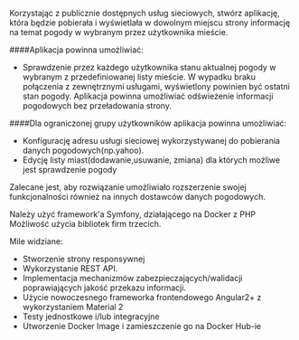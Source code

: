 Korzystając z publicznie dostępnych usług sieciowych, stwórz aplikację, która będzie pobierała i wyświetlała w dowolnym miejscu strony informację na temat pogody w wybranym przez użytkownika mieście.

####Aplikacja powinna umożliwiać:
- Sprawdzenie przez każdego użytkownika stanu aktualnej pogody w wybranym z przedefiniowanej listy mieście. W wypadku braku połączenia z zewnętrznymi usługami, wyświetlony powinien być ostatni stan pogody. Aplikacja powinna umożliwiać odświeżenie informacji pogodowych bez przeładowania strony.

####Dla ograniczonej grupy użytkowników aplikacja powinna umożliwiać:
- Konfigurację adresu usługi sieciowej wykorzystywanej do pobierania danych pogodowych(np.yahoo).
- Edycję listy miast(dodawanie,usuwanie, zmiana) dla których możliwe jest sprawdzenie pogody

Zalecane jest, aby rozwiązanie umożliwiało rozszerzenie swojej funkcjonalności również na innych dostawców danych pogodowych.

Należy użyć framework'a Symfony, działającego na Docker z PHP Możliwość użycia bibliotek firm trzecich.

Mile widziane:
- Stworzenie strony responsywnej
- Wykorzystanie REST API.
- Implementacja mechanizmów zabezpieczających/walidacji poprawiających jakość przekazu informacji.
- Użycie nowoczesnego frameworka frontendowego Angular2+ z wykorzystaniem Material 2
- Testy jednostkowe i/lub integracyjne
- Utworzenie Docker Image i zamieszczenie go na Docker Hub-ie
